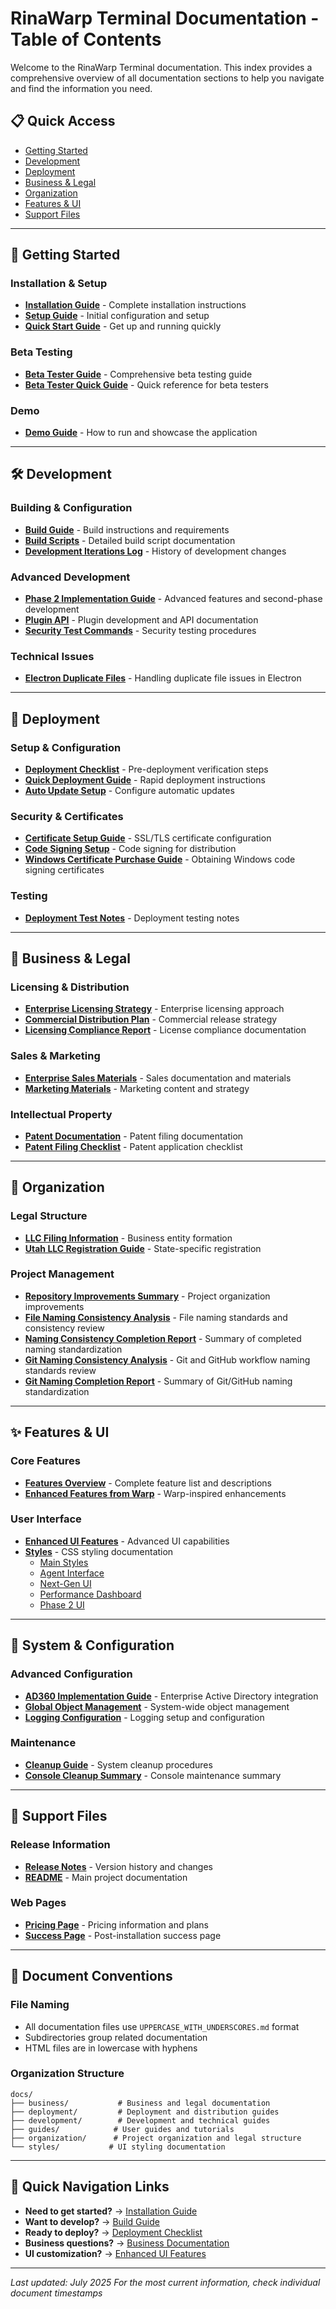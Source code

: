 # RinaWarp Terminal Documentation - Table of Contents

Welcome to the RinaWarp Terminal documentation. This index provides a comprehensive overview of all documentation sections to help you navigate and find the information you need.

## 📋 Quick Access
- [Getting Started](#getting-started)
- [Development](#development)
- [Deployment](#deployment)
- [Business & Legal](#business--legal)
- [Organization](#organization)
- [Features & UI](#features--ui)
- [Support Files](#support-files)

---

## 🚀 Getting Started

### Installation & Setup
- **[Installation Guide](guides/INSTALL.md)** - Complete installation instructions
- **[Setup Guide](guides/SETUP.md)** - Initial configuration and setup
- **[Quick Start Guide](guides/QUICKSTART.md)** - Get up and running quickly

### Beta Testing
- **[Beta Tester Guide](guides/BETA_TESTER_GUIDE.md)** - Comprehensive beta testing guide
- **[Beta Tester Quick Guide](guides/BETA_TESTER_QUICK_GUIDE.md)** - Quick reference for beta testers

### Demo
- **[Demo Guide](DEMO.md)** - How to run and showcase the application

---

## 🛠 Development

### Building & Configuration
- **[Build Guide](development/BUILD.md)** - Build instructions and requirements
- **[Build Scripts](development/BUILD_SCRIPTS.md)** - Detailed build script documentation
- **[Development Iterations Log](development/DEVELOPMENT_ITERATIONS_LOG.md)** - History of development changes

### Advanced Development
- **[Phase 2 Implementation Guide](development/PHASE2_IMPLEMENTATION_GUIDE.md)** - Advanced features and second-phase development
- **[Plugin API](development/PLUGIN_API.md)** - Plugin development and API documentation
- **[Security Test Commands](development/SECURITY_TEST_COMMANDS.md)** - Security testing procedures

### Technical Issues
- **[Electron Duplicate Files](development/ELECTRON_DUPLICATE_FILES.md)** - Handling duplicate file issues in Electron

---

## 🚀 Deployment

### Setup & Configuration
- **[Deployment Checklist](deployment/DEPLOYMENT_CHECKLIST.md)** - Pre-deployment verification steps
- **[Quick Deployment Guide](deployment/QUICK_DEPLOYMENT_GUIDE.md)** - Rapid deployment instructions
- **[Auto Update Setup](deployment/AUTO_UPDATE_SETUP.md)** - Configure automatic updates

### Security & Certificates
- **[Certificate Setup Guide](deployment/CERTIFICATE_SETUP_GUIDE.md)** - SSL/TLS certificate configuration
- **[Code Signing Setup](deployment/CODE_SIGNING_SETUP.md)** - Code signing for distribution
- **[Windows Certificate Purchase Guide](deployment/WINDOWS_CERT_PURCHASE_GUIDE.md)** - Obtaining Windows code signing certificates

### Testing
- **[Deployment Test Notes](deployment/DEPLOYMENT_TEST_NOTES.md)** - Deployment testing notes

---

## 💼 Business & Legal

### Licensing & Distribution
- **[Enterprise Licensing Strategy](business/ENTERPRISE_LICENSING_STRATEGY.md)** - Enterprise licensing approach
- **[Commercial Distribution Plan](business/COMMERCIAL_DISTRIBUTION_PLAN.md)** - Commercial release strategy
- **[Licensing Compliance Report](business/LICENSING_COMPLIANCE_REPORT.md)** - License compliance documentation

### Sales & Marketing
- **[Enterprise Sales Materials](business/ENTERPRISE_SALES_MATERIALS.md)** - Sales documentation and materials
- **[Marketing Materials](business/MARKETING_MATERIALS.md)** - Marketing content and strategy

### Intellectual Property
- **[Patent Documentation](business/PATENT_DOCUMENTATION.md)** - Patent filing documentation
- **[Patent Filing Checklist](business/PATENT_FILING_CHECKLIST.md)** - Patent application checklist

---

## 🏢 Organization

### Legal Structure
- **[LLC Filing Information](organization/LLC_FILING_INFO.md)** - Business entity formation
- **[Utah LLC Registration Guide](organization/UTAH_LLC_REGISTRATION_GUIDE.md)** - State-specific registration

### Project Management
- **[Repository Improvements Summary](organization/REPOSITORY_IMPROVEMENTS_SUMMARY.md)** - Project organization improvements
- **[File Naming Consistency Analysis](organization/FILE_NAMING_CONSISTENCY_ANALYSIS.md)** - File naming standards and consistency review
- **[Naming Consistency Completion Report](organization/NAMING_CONSISTENCY_COMPLETION_REPORT.md)** - Summary of completed naming standardization
- **[Git Naming Consistency Analysis](organization/GIT_NAMING_CONSISTENCY_ANALYSIS.md)** - Git and GitHub workflow naming standards review
- **[Git Naming Completion Report](organization/GIT_NAMING_COMPLETION_REPORT.md)** - Summary of Git/GitHub naming standardization

---

## ✨ Features & UI

### Core Features
- **[Features Overview](FEATURES.md)** - Complete feature list and descriptions
- **[Enhanced Features from Warp](ENHANCED_FEATURES_FROM_WARP.md)** - Warp-inspired enhancements

### User Interface
- **[Enhanced UI Features](ENHANCED_UI_FEATURES.md)** - Advanced UI capabilities
- **[Styles](styles/)** - CSS styling documentation
  - [Main Styles](styles/main.css)
  - [Agent Interface](styles/agent-interface.css)
  - [Next-Gen UI](styles/next-gen-ui.css)
  - [Performance Dashboard](styles/performance-dashboard.css)
  - [Phase 2 UI](styles/phase2-ui.css)

---

## 🔧 System & Configuration

### Advanced Configuration
- **[AD360 Implementation Guide](AD360_IMPLEMENTATION_GUIDE.md)** - Enterprise Active Directory integration
- **[Global Object Management](GLOBAL_OBJECT_MANAGEMENT.md)** - System-wide object management
- **[Logging Configuration](LOGGING_CONFIGURATION.md)** - Logging setup and configuration

### Maintenance
- **[Cleanup Guide](CLEANUP.md)** - System cleanup procedures
- **[Console Cleanup Summary](CONSOLE_CLEANUP_SUMMARY.md)** - Console maintenance summary

---

## 📄 Support Files

### Release Information
- **[Release Notes](RELEASE_NOTES.md)** - Version history and changes
- **[README](README.md)** - Main project documentation

### Web Pages
- **[Pricing Page](pricing.html)** - Pricing information and plans
- **[Success Page](success.html)** - Post-installation success page

---

## 📝 Document Conventions

### File Naming
- All documentation files use `UPPERCASE_WITH_UNDERSCORES.md` format
- Subdirectories group related documentation
- HTML files are in lowercase with hyphens

### Organization Structure
```
docs/
├── business/           # Business and legal documentation
├── deployment/         # Deployment and distribution guides
├── development/        # Development and technical guides
├── guides/            # User guides and tutorials
├── organization/      # Project organization and legal structure
└── styles/           # UI styling documentation
```

---

## 🔗 Quick Navigation Links

- **Need to get started?** → [Installation Guide](guides/INSTALL.md)
- **Want to develop?** → [Build Guide](development/BUILD.md)
- **Ready to deploy?** → [Deployment Checklist](deployment/DEPLOYMENT_CHECKLIST.md)
- **Business questions?** → [Business Documentation](business/)
- **UI customization?** → [Enhanced UI Features](ENHANCED_UI_FEATURES.md)

---

*Last updated: July 2025*
*For the most current information, check individual document timestamps*
